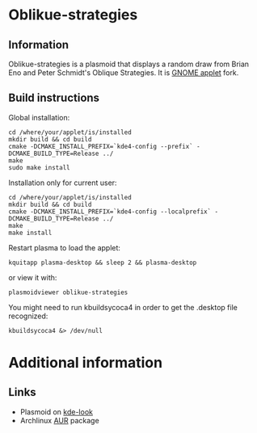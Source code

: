 Oblikue-strategies
==================

Information
-----------
Oblikue-strategies is a plasmoid that displays a random draw from Brian Eno
and Peter Schmidt's Oblique Strategies. It is [GNOME applet](http://gnome-look.org/content/show.php/Oblique+Strategies?content=78405) fork.

Build instructions
------------------
Global installation:

    cd /where/your/applet/is/installed
    mkdir build && cd build
    cmake -DCMAKE_INSTALL_PREFIX=`kde4-config --prefix` -DCMAKE_BUILD_TYPE=Release ../
    make
    sudo make install

Installation only for current user:

    cd /where/your/applet/is/installed
    mkdir build && cd build
    cmake -DCMAKE_INSTALL_PREFIX=`kde4-config --localprefix` -DCMAKE_BUILD_TYPE=Release ../
    make
    make install

Restart plasma to load the applet:

    kquitapp plasma-desktop && sleep 2 && plasma-desktop

or view it with:

    plasmoidviewer oblikue-strategies

You might need to run kbuildsycoca4 in order to get the .desktop file recognized:

    kbuildsycoca4 &> /dev/null

Additional information
======================

Links
-----
* Plasmoid on [kde-look](http://kde-look.org/content/show.php/oblikue-strategies?content=160503)
* Archlinux [AUR](https://aur.archlinux.org/packages/kdeplasma-applets-oblikuestrategies/) package

